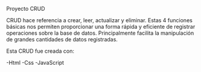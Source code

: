 Proyecto CRUD


CRUD hace referencia a crear, leer, actualizar y eliminar. Estas 4 funciones básicas nos permiten proporcionar una forma rápida y eficiente de registrar operaciones sobre la base de datos. 
Principalmente facilita la manipulación de grandes cantidades de datos registradas.

Esta CRUD fue creada con:

-Html
-Css
-JavaScript
